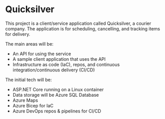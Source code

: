 # Quicksilver

This project is a client/service application called Quicksilver, a courier company. The application is for scheduling, cancelling, and tracking items for delivery.

The main areas will be:

- An API for using the service
- A sample client application that uses the API
- Infrastructure as code (IaC), repos, and continuous integration/continuous delivery (CI/CD)

The initial tech will be:

- ASP.NET Core running on a Linux container
- Data storage will be Azure SQL Database
- Azure Maps
- Azure Bicep for IaC
- Azure DevOps repos & pipelines for CI/CD
